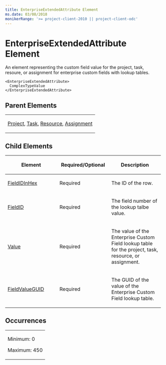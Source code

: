 ```yaml
---
title: EnterpriseExtendedAttribute Element
ms.date: 03/08/2018
monikerRange: '>= project-client-2010 || project-client-odc'
---
```


# EnterpriseExtendedAttribute Element




An element representing the custom field value for the project, task, resoure, or assignment for enterprise custom fields with lookup tables.

    <EnterpriseExtendedAttribute>
      ComplexTypeValue
    </EnterpriseExtendedAttribute>

## Parent Elements

<table>
<colgroup>
<col style="width: 100%" />
</colgroup>
<tbody>
<tr class="odd">
<td><p><a href="project-element.md">Project</a>, <a href="task-element.md">Task</a>, <a href="resource-element.md">Resource</a>, <a href="assignment-element.md">Assignment</a></p></td>
</tr>
</tbody>
</table>

## Child Elements

<table>
<colgroup>
<col style="width: 33%" />
<col style="width: 33%" />
<col style="width: 33%" />
</colgroup>
<thead>
<tr class="header">
<th><p>Element</p></th>
<th><p>Required/Optional</p></th>
<th><p>Description</p></th>
</tr>
</thead>
<tbody>
<tr class="odd">
<td><p><a href="fieldidinhex-element.md">FieldIDInHex</a></p></td>
<td><p>Required</p></td>
<td><p>The ID of the row.</p></td>
</tr>
<tr class="even">
<td><p><a href="fieldid-element.md">FieldID</a></p></td>
<td><p>Required</p></td>
<td><p>The field number of the lookup talbe value.</p></td>
</tr>
<tr class="odd">
<td><p><a href="value-element.md">Value</a></p></td>
<td><p>Required</p></td>
<td><p>The value of the Enterprise Custom Field lookup table for the project, task, resource, or assignment.</p></td>
</tr>
<tr class="even">
<td><p><a href="fieldvalueguid-element.md">FieldValueGUID</a></p></td>
<td><p>Required</p></td>
<td><p>The GUID of the value of the Enterprise Custom Field lookup table.</p></td>
</tr>
</tbody>
</table>


## Occurrences

<table>
<colgroup>
<col style="width: 100%" />
</colgroup>
<tbody>
<tr class="odd">
<td><p>Minimum: 0</p>
<p>Maximum: 450</p></td>
</tr>
</tbody>
</table>
